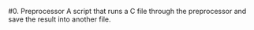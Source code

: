 #0. Preprocessor
A script that runs a C file through the preprocessor and save the result into another file.
